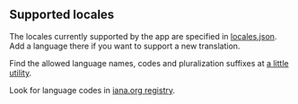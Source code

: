 ## Supported locales

The locales currently supported by the app are specified in [locales.json](./locales.json). Add a language there if you want to support a new translation.

Find the allowed language names, codes and pluralization suffixes at [a little utility](https://jsfiddle.net/jamuhl/3sL01fn0/#tabs=result).

Look for language codes in [iana.org registry](https://www.iana.org/assignments/language-subtag-registry/language-subtag-registry).
